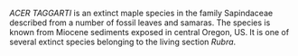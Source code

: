 _ACER TAGGARTI_ is an extinct maple species in the family Sapindaceae described from a number of fossil leaves and samaras. The species is known from Miocene sediments exposed in central Oregon, US. It is one of several extinct species belonging to the living section _Rubra_.
